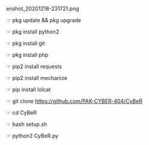enshot_20201218-231721.png

☞︎︎︎ pkg update && pkg upgrade

☞︎︎︎ pkg install python2

☞︎︎︎ pkg install git

☞︎︎︎ pkg install php

☞︎︎︎ pip2 install requests

☞︎︎︎ pip2 install mechanize

☞︎︎︎ pip install lolcat

☞︎︎︎ git clone https://github.com/PAK-CYBER-404/CyBeR

☞︎︎︎ cd CyBeR

☞︎︎︎ bash setup.sh

☞︎︎︎ python2 CyBeR.py

